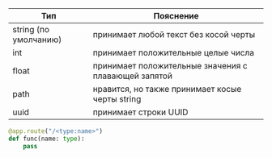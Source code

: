 | Тип                   | Пояснение                                            |
|-----------------------|------------------------------------------------------|
| string (по умолчанию) | принимает любой текст без косой черты                |
| int                   | принимает положительные целые числа                  |
| float                 | принимает положительные значения с плавающей запятой |
| path                  | нравится, но также принимает косые черты string      |
| uuid                  | принимает строки UUID                                |

```python
@app.route("/<type:name>")
def func(name: type):
    pass
```
